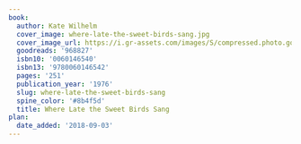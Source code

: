 ```yaml
---
book:
  author: Kate Wilhelm
  cover_image: where-late-the-sweet-birds-sang.jpg
  cover_image_url: https://i.gr-assets.com/images/S/compressed.photo.goodreads.com/books/1460999710l/968827._SX98_.jpg
  goodreads: '968827'
  isbn10: '0060146540'
  isbn13: '9780060146542'
  pages: '251'
  publication_year: '1976'
  slug: where-late-the-sweet-birds-sang
  spine_color: '#8b4f5d'
  title: Where Late the Sweet Birds Sang
plan:
  date_added: '2018-09-03'
---
```

